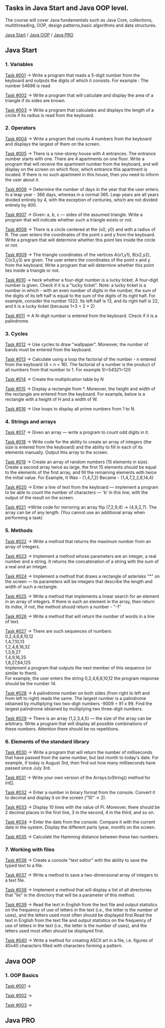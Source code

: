 ## Tasks in Java Start and Java OOP level.

The course will cover Java fundamentals such as Java Core, collections, multithreading, OOP, design patterns,basic algorithms and data structures.

[Java Start](#javastart) / [Java OOP](#javaoop) / [Java PRO](#javapro)

## <a name="javastart" /> Java Start

### 1. Variables

[Task #001](https://github.com/Severin73/JavaLevelBasic/blob/main/src/com/javalevelbasic/task001/ReadNumbers.java) -> Write a program that reads a 5-digit number from the keyboard and outputs the digits of which it consists. For example : The number 54698 is read

[Task #002](https://github.com/Severin73/JavaLevelBasic/blob/main/src/com/javalevelbasic/task002/AreaOfTriangle.java) -> Write a program that will calculate and display the area of a triangle if its sides are known.

[Task #003](https://github.com/Severin73/JavaLevelBasic/blob/main/src/com/javalevelbasic/task003/CircumferenceLength.java) -> Write a program that calculates and displays the length of a circle if its radius is read from the keyboard.

### 2. Operators

[Task #004](https://github.com/Severin73/JavaLevelBasic/blob/main/src/com/javalevelbasic/task004/TheBiggestFromFour.java) -> Write a program that counts 4 numbers from the keyboard and displays the largest of them on the screen.

[Task #005](https://github.com/Severin73/JavaLevelBasic/blob/main/src/com/javalevelbasic/task005/FloorAndEntranceTheApartment.java) -> There is a nine-storey house with 4 entrances. The entrance number starts with one. There are 4 apartments on one floor. Write a program that will receive the apartment number from the keyboard, and will display on the screen on which floor, which entrance this apartment is located. If there is no such apartment in this house, then you need to inform the user about it.

[Task #006](https://github.com/Severin73/JavaLevelBasic/blob/main/src/com/javalevelbasic/task006/LeapYear.java) -> Determine the number of days in the year that the user enters. In a leap year - 366 days, whereas in a normal 365. Leap years are all years divided entirely by 4, with the exception of centuries, which are not divided entirely by 400.

[Task #007](https://github.com/Severin73/JavaLevelBasic/blob/main/src/com/javalevelbasic/task007/Triangle.java) ->  Given: a, b, c — sides of the assumed triangle. Write a program that will indicate whether such a triangle exists or not.

[Task #008](https://github.com/Severin73/JavaLevelBasic/blob/main/src/com/javalevelbasic/task008/CheckDotPositionInCircle.java) -> There is a circle centered at the (x0, y0) and with a radius of R. The user enters the coordinates of the point x and y from the keyboard. Write a program that will determine whether this point lies inside the circle or not.

[Task #009](https://github.com/Severin73/JavaLevelBasic/blob/main/src/com/javalevelbasic/task009/DotInsideTheTriangle.java) -> The triangle coordinates of the vertices A(x1,y1), B(x2,y2), C(x3,y3) are given. The user enters the coordinates of the point x and y from the keyboard.  Write a program that will determine whether this point lies inside a triangle or not.

[Task #010](https://github.com/Severin73/JavaLevelBasic/blob/main/src/com/javalevelbasic/task010/LuckyTicket.java) -> heck whether a four-digit number is a lucky ticket. A four-digit number is given. Check if it is a "lucky ticket". Note: a lucky ticket is a number in which - with an even number of digits in the number, the sum of the digits of its left half is equal to the sum of the digits of its right half. For example, consider the number 1322. Its left half is 13, and its right half is 22, and it is a lucky ticket (because 1+3 = 2 + 2)

[Task #011](https://github.com/Severin73/JavaLevelBasic/blob/main/src/com/javalevelbasic/task011/PalindromeNumber.java) -> A N-digit number is entered from the keyboard. Check if it is a palindrome.

### 3. Cycles

[Task #012](https://github.com/Severin73/JavaLevelBasic/blob/main/src/com/javalevelbasic/task012/WallPaper.java) -> Use cycles to draw "wallpaper". Moreover, the number of bands must be entered from the keyboard.

[Task #013](https://github.com/Severin73/JavaLevelBasic/blob/main/src/com/javalevelbasic/task013/Factorial.java) -> Calculate using a loop the factorial of the number - n entered from the keyboard (4 < n < 16). The factorial of a number is the product of all numbers from that number to 1. For example 5!=5*4*3*2*1=120

[Task #014](https://github.com/Severin73/JavaLevelBasic/blob/main/src/com/javalevelbasic/task014/MultiplicationTable.java) -> Create the multiplication table by N

[Task #015](https://github.com/Severin73/JavaLevelBasic/blob/main/src/com/javalevelbasic/task015/Rectangle.java) -> Display a rectangle from \*. Moreover, the height and width of the rectangle are entered from the keyboard. For example, below is a rectangle with a height of H and a width of W.

[Task #016](https://github.com/Severin73/JavaLevelBasic/blob/main/src/com/javalevelbasic/task016/PrimeNumbers.java) -> Use loops to display all prime numbers from 1 to N.

### 4. Strings and arrays

[Task #017](https://github.com/Severin73/JavaLevelBasic/blob/main/src/com/javalevelbasic/task017/CountOddDigits.java) -> Given an array — write a program to count odd digits in it.

[Task #018](https://github.com/Severin73/JavaLevelBasic/blob/main/src/com/javalevelbasic/task018/IntArray.java) -> Write code for the ability to create an array of integers (the size is entered from the keyboard) and the ability to fill in each of its elements manually. Output this array to the screen.

[Task #019](https://github.com/Severin73/JavaLevelBasic/blob/main/src/com/javalevelbasic/task019/ArrayRandom.java) -> Create an array of random numbers (15 elements in size). Create a second array twice as large, the first 15 elements should be equal to the elements of the first array, and fill the remaining elements with twice the initial value. For Example, It Was - {1,4,7,2} Became - {1,4,7,2,2,8,14,4}

[Task #020](https://github.com/Severin73/JavaLevelBasic/blob/main/src/com/javalevelbasic/task020/CountCharInString.java) -> Enter a line of text from the keyboard — implement a program to be able to count the number of characters — 'b' in this line, with the output of the result on the screen.

[Task #021](https://github.com/Severin73/JavaLevelBasic/blob/main/src/com/javalevelbasic/task021/ReversArray.java) ->Write code for mirroring an array flip (7,2,9,4) -> (4,9,2,7). The array can be of any length. (You cannot use an additional array when performing a task)

### 5. Methods

[Task #022](https://github.com/Severin73/JavaLevelBasic/blob/main/src/com/javalevelbasic/task022/MaxInArray.java) -> Write a method that returns the maximum number from an array of integers.

[Task #023](https://github.com/Severin73/JavaLevelBasic/blob/main/src/com/javalevelbasic/task023/ConcatTypes.java) -> Implement a method whose parameters are an integer, a real number and a string. It returns the concatenation of a string with the sum of a real and an integer.

[Task #024](https://github.com/Severin73/JavaLevelBasic/blob/main/src/com/javalevelbasic/task024/RectangleFromStars.java) -> Implement a method that draws a rectangle of asterisks "*" on the screen — its parameters will be integers that describe the length and width of such a rectangle.

[Task #025](https://github.com/Severin73/JavaLevelBasic/blob/main/src/com/javalevelbasic/task025/LinearSearchInArray.java) -> Write a method that implements a linear search for an element in an array of integers. If there is such an element in the array, then return its index, if not, the method should return a number - "-1"

[Task #026](https://github.com/Severin73/JavaLevelBasic/blob/main/src/com/javalevelbasic/task026/CountWordsInSentence.java) -> Write a method that will return the number of words in a line of text.

[Task #027](https://github.com/Severin73/JavaLevelBasic/blob/main/src/com/javalevelbasic/task027/FindNextElementInSequence.java) -> There are such sequences of numbers  
0,2,4,6,8,10,12  
1,4,7,10,13  
1,2,4,8,16,32  
1,3,9,27  
1,4,9,16,25  
1,8,27,64,125  
Implement a program that outputs the next member of this sequence (or similar to them).  
For example, the user enters the string 0,2,4,6,8,10,12 the program response should be the number 14.

[Task #028](https://github.com/Severin73/JavaLevelBasic/blob/main/src/com/javalevelbasic/task028/BiggestPalindromeNumber.java) -> A palindrome number on both sides (from right to left and from left to right) reads the same. The largest number is a palindrome obtained by multiplying two two-digit numbers -9009 = 91 x 99. Find the largest palindrome obtained by multiplying two three-digit numbers.

[Task #029](https://github.com/Severin73/JavaLevelBasic/blob/main/src/com/javalevelbasic/task029/FindAllPermutation.java) -> There is an array {1,2,3,4,5} — the size of the array can be arbitrary. Write a program that will display all possible combinations of these numbers. Attention there should be no repetitions.

### 6. Elements of the standard library

[Task #030](https://github.com/Severin73/JavaLevelBasic/blob/main/src/com/javalevelbasic/task030/FindMilliseconds.java) -> Write a program that will return the number of milliseconds that have passed from the same number, but last month to today's date. For example, if today is August 3rd, then find out how many milliseconds have passed since July 3rd.

[Task #031](https://github.com/Severin73/JavaLevelBasic/blob/main/src/com/javalevelbasic/task031/myToStringForIntArr.java) -> Write your own version of the Arrays.toString() method for int[].

[Task #032](https://github.com/Severin73/JavaLevelBasic/blob/main/src/com/javalevelbasic/task032/BinaryNumberToDecimal.java) -> Enter a number in binary format from the console. Convert it to decimal and display it on the screen (“10” -> 2).

[Task #033](https://github.com/Severin73/JavaLevelBasic/blob/main/src/com/javalevelbasic/task033/PiValue.java) -> Display 10 lines with the value of Pi. Moreover, there should be 2 decimal places in the first line, 3 in the second, 4 in the third, and so on.

[Task #034](https://github.com/Severin73/JavaLevelBasic/blob/main/src/com/javalevelbasic/task034/DateDifference.java) -> Enter the date from the console. Compare it with the current date in the system. Display the different parts (year, month) on the screen.

[Task #035](https://github.com/Severin73/JavaLevelBasic/blob/main/src/com/javalevelbasic/task035/HammingDistance.java) -> Calculate the Hamming distance between these two numbers.

### 7. Working with files

[Task #036](https://github.com/Severin73/JavaLevelBasic/blob/main/src/com/javalevelbasic/task036/NotePad.java) -> Create a console "text editor" with the ability to save the typed text to a file.

[Task #037](https://github.com/Severin73/JavaLevelBasic/blob/main/src/com/javalevelbasic/task037/SafeToFileMatrix.java) -> Write a method to save a two-dimensional array of integers to a text file.

[Task #038](https://github.com/Severin73/JavaLevelBasic/blob/main/src/com/javalevelbasic/task038/CatalogList.java) -> Implement a method that will display a list of all directories that "lie" in the directory that will be a parameter of this method.

[Task #039](https://github.com/Severin73/JavaLevelBasic/blob/main/src/com/javalevelbasic/task039/FrequencyOfLetters.java) -> Read the text in English from the text file and output statistics on the frequency of use of letters in the text (i.e., the letter is the number of uses), and the letters used most often should be displayed first.Read the text in English from the text file and output statistics on the frequency of use of letters in the text (i.e., the letter is the number of uses), and the letters used most often should be displayed first.

[Task #040](https://github.com/Severin73/JavaLevelBasic/blob/main/src/com/javalevelbasic/task40/ASCIIArt.java) -> Write a method for creating ASCII art in a file, i.e. figures of 40x40 characters filled with characters forming a pattern.

## <a name="javaoop" /> Java OOP

### 1. OOP Basics

[Task #001]() ->

[Task #002]() ->

[Task #003]() ->

## <a name="javapro" /> Java PRO
